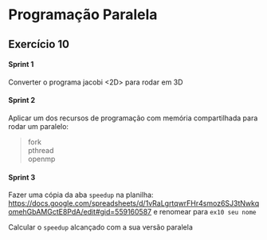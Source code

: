 # Programação Paralela

## Exercício 10


#### Sprint 1

Converter o programa jacobi <2D> para rodar em 3D


#### Sprint 2

Aplicar um dos recursos de programação com memória compartilhada para rodar um paralelo:

> fork  
> pthread  
> openmp 

#### Sprint 3


Fazer uma cópia da aba `speedup` na planilha: 
https://docs.google.com/spreadsheets/d/1vRaLgrtqwrFHr4smoz6SJ3tNwkqomehGbAMGctE8PdA/edit#gid=559160587 e renomear para `ex10 seu nome`

Calcular o `speedup` alcançado com a sua versão paralela


